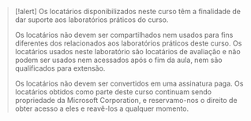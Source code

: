 >[!alert] Os locatários disponibilizados neste curso têm a finalidade de dar suporte aos laboratórios práticos do curso.
>
> Os locatários não devem ser compartilhados nem usados para fins diferentes dos relacionados aos laboratórios práticos deste curso. Os locatários usados neste laboratório são locatários de avaliação e não podem ser usados nem acessados após o fim da aula, nem são qualificados para extensão. 
> 
> Os locatários não devem ser convertidos em uma assinatura paga. Os locatários obtidos como parte deste curso continuam sendo propriedade da Microsoft Corporation, e reservamo-nos o direito de obter acesso a eles e reavê-los a qualquer momento.